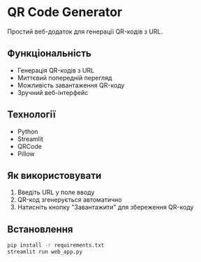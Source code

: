 # QR Code Generator

Простий веб-додаток для генерації QR-кодів з URL.

## Функціональність

- Генерація QR-кодів з URL
- Миттєвий попередній перегляд
- Можливість завантаження QR-коду
- Зручний веб-інтерфейс

## Технології

- Python
- Streamlit
- QRCode
- Pillow

## Як використовувати

1. Введіть URL у поле вводу
2. QR-код згенерується автоматично
3. Натисніть кнопку "Завантажити" для збереження QR-коду

## Встановлення

```bash
pip install -r requirements.txt
streamlit run web_app.py
``` 